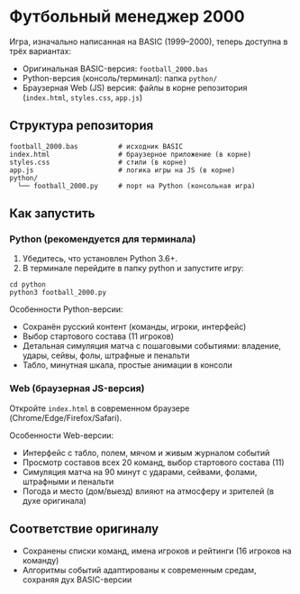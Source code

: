 # Футбольный менеджер 2000

Игра, изначально написанная на BASIC (1999–2000), теперь доступна в трёх вариантах:
- Оригинальная BASIC-версия: `football_2000.bas`
- Python-версия (консоль/терминал): папка `python/`
- Браузерная Web (JS) версия: файлы в корне репозитория (`index.html`, `styles.css`, `app.js`)

## Структура репозитория

```
football_2000.bas          # исходник BASIC
index.html                 # браузерное приложение (в корне)
styles.css                 # стили (в корне)
app.js                     # логика игры на JS (в корне)
python/
  └── football_2000.py     # порт на Python (консольная игра)
```

## Как запустить

### Python (рекомендуется для терминала)
1) Убедитесь, что установлен Python 3.6+.
2) В терминале перейдите в папку python и запустите игру:
```
cd python
python3 football_2000.py
```

Особенности Python-версии:
- Сохранён русский контент (команды, игроки, интерфейс)
- Выбор стартового состава (11 игроков)
- Детальная симуляция матча с пошаговыми событиями: владение, удары, сейвы, фолы, штрафные и пенальти
- Табло, минутная шкала, простые анимации в консоли

### Web (браузерная JS-версия)

Откройте `index.html` в современном браузере (Chrome/Edge/Firefox/Safari).

Особенности Web-версии:
- Интерфейс с табло, полем, мячом и живым журналом событий
- Просмотр составов всех 20 команд, выбор стартового состава (11)
- Симуляция матча на 90 минут с ударами, сейвами, фолами, штрафными и пенальти
- Погода и место (дом/выезд) влияют на атмосферу и зрителей (в духе оригинала)

## Соответствие оригиналу
- Сохранены списки команд, имена игроков и рейтинги (16 игроков на команду)
- Алгоритмы событий адаптированы к современным средам, сохраняя дух BASIC-версии
